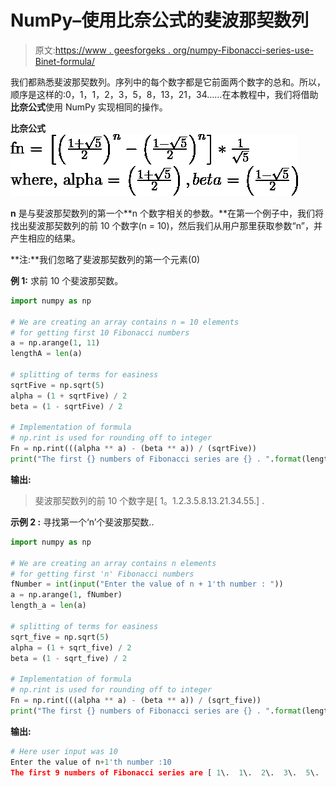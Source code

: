 # NumPy–使用比奈公式的斐波那契数列

> 原文:[https://www . geesforgeks . org/numpy-Fibonacci-series-use-Binet-formula/](https://www.geeksforgeeks.org/numpy-fibonacci-series-using-binet-formula/)

我们都熟悉斐波那契数列。序列中的每个数字都是它前面两个数字的总和。所以，顺序是这样的:0，1，1，2，3，5，8，13，21，34……在本教程中，我们将借助**比奈公式**使用 NumPy 实现相同的操作。

**比奈公式**
![  fn = \left [\left (\frac{1 + \sqrt{5}}{2}  \right )^{n} - \left (\frac{1 - \sqrt{5}}{2}  \right )^{n}  \right ]\ast \frac{1}{\sqrt{5}}  where, alpha = \left (\frac{1 + \sqrt{5}}{2}  \right ), beta = \left (\frac{1 - \sqrt{5}  }{2}\right )  ](img/fe7c6d5d5601ca0038aafe14be8ec48b.png "Rendered by QuickLaTeX.com")

**n** 是与斐波那契数列的第一个**n 个数字相关的参数。**在第一个例子中，我们将找出斐波那契数列的前 10 个数字(n = 10)，然后我们从用户那里获取参数“n”，并产生相应的结果。

**注:**我们忽略了斐波那契数列的第一个元素(0)

**例 1:** 求前 10 个斐波那契数。

```py
import numpy as np

# We are creating an array contains n = 10 elements
# for getting first 10 Fibonacci numbers
a = np.arange(1, 11)
lengthA = len(a)

# splitting of terms for easiness
sqrtFive = np.sqrt(5)
alpha = (1 + sqrtFive) / 2
beta = (1 - sqrtFive) / 2

# Implementation of formula
# np.rint is used for rounding off to integer
Fn = np.rint(((alpha ** a) - (beta ** a)) / (sqrtFive))
print("The first {} numbers of Fibonacci series are {} . ".format(lengthA, Fn))
```

**输出:**

> 斐波那契数列的前 10 个数字是[ 1。1.2.3.5.8.13.21.34.55.] .

**示例 2 :** 寻找第一个‘n’个斐波那契数..

```py
import numpy as np

# We are creating an array contains n elements
# for getting first 'n' Fibonacci numbers
fNumber = int(input("Enter the value of n + 1'th number : "))
a = np.arange(1, fNumber)
length_a = len(a)

# splitting of terms for easiness
sqrt_five = np.sqrt(5)
alpha = (1 + sqrt_five) / 2
beta = (1 - sqrt_five) / 2

# Implementation of formula
# np.rint is used for rounding off to integer
Fn = np.rint(((alpha ** a) - (beta ** a)) / (sqrt_five))
print("The first {} numbers of Fibonacci series are {} . ".format(length_a, Fn))
```

**输出:**

```py
# Here user input was 10
Enter the value of n+1'th number :10
The first 9 numbers of Fibonacci series are [ 1\.  1\.  2\.  3\.  5\.  8\. 13\. 21\. 34.] . 
```